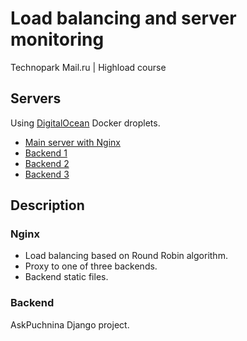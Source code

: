 # Load balancing and server monitoring
Technopark Mail.ru | Highload course

## Servers
Using [DigitalOcean](https://www.digitalocean.com) Docker droplets.

- [Main server with Nginx](http://104.248.255.153)
- [Backend 1](104.248.140.174:8081)
- [Backend 2](68.183.64.224:8081)
- [Backend 3](104.248.243.90:8081)

## Description
### Nginx
- Load balancing based on Round Robin algorithm.
- Proxy to one of three backends.
- Backend static files.

### Backend
AskPuchnina Django project.